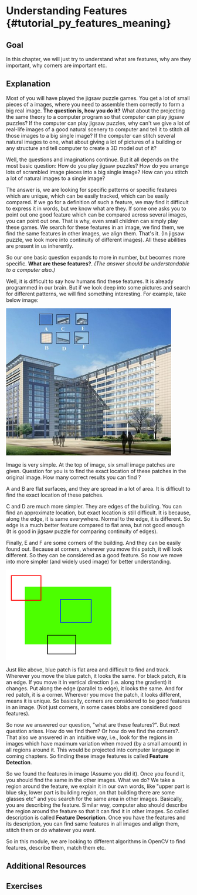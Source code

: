 Understanding Features {#tutorial_py_features_meaning}
======================

Goal
----

In this chapter, we will just try to understand what are features, why are they important, why
corners are important etc.

Explanation
-----------

Most of you will have played the jigsaw puzzle games. You get a lot of small pieces of a images,
where you need to assemble them correctly to form a big real image. **The question is, how you do
it?** What about the projecting the same theory to a computer program so that computer can play
jigsaw puzzles? If the computer can play jigsaw puzzles, why can't we give a lot of real-life images
of a good natural scenery to computer and tell it to stitch all those images to a big single image?
If the computer can stitch several natural images to one, what about giving a lot of pictures of a
building or any structure and tell computer to create a 3D model out of it?

Well, the questions and imaginations continue. But it all depends on the most basic question: How do
you play jigsaw puzzles? How do you arrange lots of scrambled image pieces into a big single image?
How can you stitch a lot of natural images to a single image?

The answer is, we are looking for specific patterns or specific features which are unique, which can
be easily tracked, which can be easily compared. If we go for a definition of such a feature, we may
find it difficult to express it in words, but we know what are they. If some one asks you to point
out one good feature which can be compared across several images, you can point out one. That is
why, even small children can simply play these games. We search for these features in an image, we
find them, we find the same features in other images, we align them. That's it. (In jigsaw puzzle,
we look more into continuity of different images). All these abilities are present in us inherently.

So our one basic question expands to more in number, but becomes more specific. **What are these
features?**. *(The answer should be understandable to a computer also.)*

Well, it is difficult to say how humans find these features. It is already programmed in our brain.
But if we look deep into some pictures and search for different patterns, we will find something
interesting. For example, take below image:

![image](images/feature_building.jpg)

Image is very simple. At the top of image, six small image patches are given. Question for you is to
find the exact location of these patches in the original image. How many correct results you can
find ?

A and B are flat surfaces, and they are spread in a lot of area. It is difficult to find the exact
location of these patches.

C and D are much more simpler. They are edges of the building. You can find an approximate location,
but exact location is still difficult. It is because, along the edge, it is same everywhere. Normal
to the edge, it is different. So edge is a much better feature compared to flat area, but not good
enough (It is good in jigsaw puzzle for comparing continuity of edges).

Finally, E and F are some corners of the building. And they can be easily found out. Because at
corners, wherever you move this patch, it will look different. So they can be considered as a good
feature. So now we move into more simpler (and widely used image) for better understanding.

![image](images/feature_simple.png)

Just like above, blue patch is flat area and difficult to find and track. Wherever you move the blue
patch, it looks the same. For black patch, it is an edge. If you move it in vertical direction (i.e.
along the gradient) it changes. Put along the edge (parallel to edge), it looks the same. And for
red patch, it is a corner. Wherever you move the patch, it looks different, means it is unique. So
basically, corners are considered to be good features in an image. (Not just corners, in some cases
blobs are considered good features).

So now we answered our question, "what are these features?". But next question arises. How do we
find them? Or how do we find the corners?. That also we answered in an intuitive way, i.e., look for
the regions in images which have maximum variation when moved (by a small amount) in all regions
around it. This would be projected into computer language in coming chapters. So finding these image
features is called **Feature Detection**.

So we found the features in image (Assume you did it). Once you found it, you should find the same
in the other images. What we do? We take a region around the feature, we explain it in our own
words, like "upper part is blue sky, lower part is building region, on that building there are some
glasses etc" and you search for the same area in other images. Basically, you are describing the
feature. Similar way, computer also should describe the region around the feature so that it can
find it in other images. So called description is called **Feature Description**. Once you have the
features and its description, you can find same features in all images and align them, stitch them
or do whatever you want.

So in this module, we are looking to different algorithms in OpenCV to find features, describe them,
match them etc.

Additional Resources
--------------------

Exercises
---------

